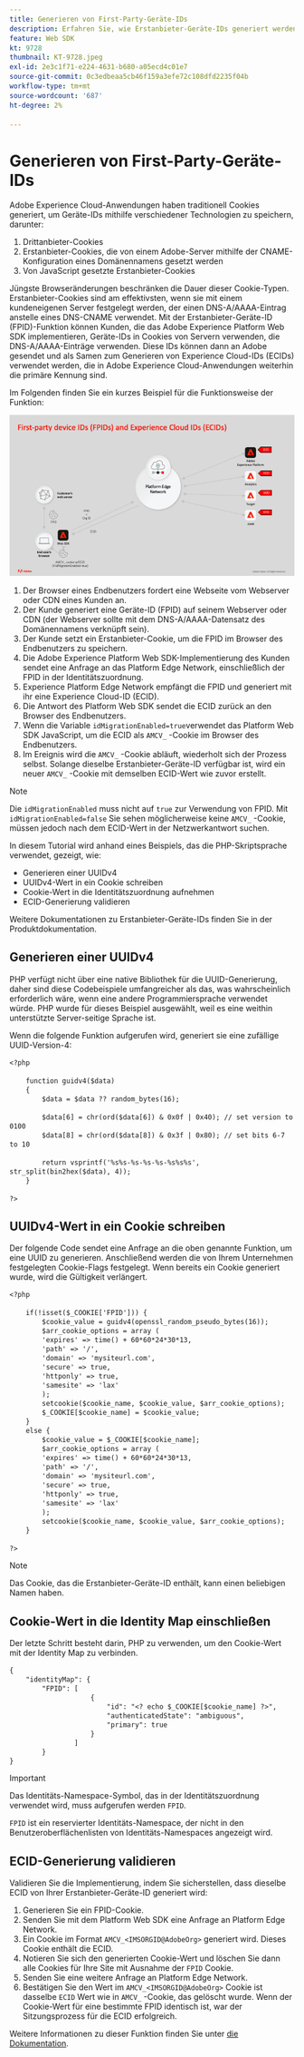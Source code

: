 ```yaml
---
title: Generieren von First-Party-Geräte-IDs
description: Erfahren Sie, wie Erstanbieter-Geräte-IDs generiert werden
feature: Web SDK
kt: 9728
thumbnail: KT-9728.jpeg
exl-id: 2e3c1f71-e224-4631-b680-a05ecd4c01e7
source-git-commit: 0c3edbeaa5cb46f159a3efe72c108dfd2235f04b
workflow-type: tm+mt
source-wordcount: '687'
ht-degree: 2%

---
```


# Generieren von First-Party-Geräte-IDs

Adobe Experience Cloud-Anwendungen haben traditionell Cookies generiert, um Geräte-IDs mithilfe verschiedener Technologien zu speichern, darunter:

1. Drittanbieter-Cookies
1. Erstanbieter-Cookies, die von einem Adobe-Server mithilfe der CNAME-Konfiguration eines Domänennamens gesetzt werden
1. Von JavaScript gesetzte Erstanbieter-Cookies

Jüngste Browseränderungen beschränken die Dauer dieser Cookie-Typen. Erstanbieter-Cookies sind am effektivsten, wenn sie mit einem kundeneigenen Server festgelegt werden, der einen DNS-A/AAAA-Eintrag anstelle eines DNS-CNAME verwendet. Mit der Erstanbieter-Geräte-ID (FPID)-Funktion können Kunden, die das Adobe Experience Platform Web SDK implementieren, Geräte-IDs in Cookies von Servern verwenden, die DNS-A/AAAA-Einträge verwenden. Diese IDs können dann an Adobe gesendet und als Samen zum Generieren von Experience Cloud-IDs (ECIDs) verwendet werden, die in Adobe Experience Cloud-Anwendungen weiterhin die primäre Kennung sind.

Im Folgenden finden Sie ein kurzes Beispiel für die Funktionsweise der Funktion:

![Erstanbieter-Geräte-IDs (FPIDs) und Experience Cloud-IDs (ECIDs)](../assets/kt-9728.png)

1. Der Browser eines Endbenutzers fordert eine Webseite vom Webserver oder CDN eines Kunden an.
1. Der Kunde generiert eine Geräte-ID (FPID) auf seinem Webserver oder CDN (der Webserver sollte mit dem DNS-A/AAAA-Datensatz des Domänennamens verknüpft sein).
1. Der Kunde setzt ein Erstanbieter-Cookie, um die FPID im Browser des Endbenutzers zu speichern.
1. Die Adobe Experience Platform Web SDK-Implementierung des Kunden sendet eine Anfrage an das Platform Edge Network, einschließlich der FPID in der Identitätszuordnung.
1. Experience Platform Edge Network empfängt die FPID und generiert mit ihr eine Experience Cloud-ID (ECID).
1. Die Antwort des Platform Web SDK sendet die ECID zurück an den Browser des Endbenutzers.
1. Wenn die Variable `idMigrationEnabled=true`verwendet das Platform Web SDK JavaScript, um die ECID als `AMCV_` -Cookie im Browser des Endbenutzers.
1. Im Ereignis wird die `AMCV_` -Cookie abläuft, wiederholt sich der Prozess selbst. Solange dieselbe Erstanbieter-Geräte-ID verfügbar ist, wird ein neuer `AMCV_` -Cookie mit demselben ECID-Wert wie zuvor erstellt.

>[!NOTE]
>
>Die `idMigrationEnabled` muss nicht auf `true` zur Verwendung von FPID. Mit `idMigrationEnabled=false` Sie sehen möglicherweise keine `AMCV_` -Cookie, müssen jedoch nach dem ECID-Wert in der Netzwerkantwort suchen.


In diesem Tutorial wird anhand eines Beispiels, das die PHP-Skriptsprache verwendet, gezeigt, wie:

* Generieren einer UUIDv4
* UUIDv4-Wert in ein Cookie schreiben
* Cookie-Wert in die Identitätszuordnung aufnehmen
* ECID-Generierung validieren

Weitere Dokumentationen zu Erstanbieter-Geräte-IDs finden Sie in der Produktdokumentation.

## Generieren einer UUIDv4

PHP verfügt nicht über eine native Bibliothek für die UUID-Generierung, daher sind diese Codebeispiele umfangreicher als das, was wahrscheinlich erforderlich wäre, wenn eine andere Programmiersprache verwendet würde. PHP wurde für dieses Beispiel ausgewählt, weil es eine weithin unterstützte Server-seitige Sprache ist.


Wenn die folgende Funktion aufgerufen wird, generiert sie eine zufällige UUID-Version-4:

```
<?php
    
    function guidv4($data)
    {
        $data = $data ?? random_bytes(16);

        $data[6] = chr(ord($data[6]) & 0x0f | 0x40); // set version to 0100
        $data[8] = chr(ord($data[8]) & 0x3f | 0x80); // set bits 6-7 to 10

        return vsprintf('%s%s-%s-%s-%s-%s%s%s', str_split(bin2hex($data), 4));
    }

?>
```

## UUIDv4-Wert in ein Cookie schreiben

Der folgende Code sendet eine Anfrage an die oben genannte Funktion, um eine UUID zu generieren. Anschließend werden die von Ihrem Unternehmen festgelegten Cookie-Flags festgelegt. Wenn bereits ein Cookie generiert wurde, wird die Gültigkeit verlängert.

```
<?php

    if(!isset($_COOKIE['FPID'])) {
        $cookie_value = guidv4(openssl_random_pseudo_bytes(16));        
        $arr_cookie_options = array (
        'expires' => time() + 60*60*24*30*13,
        'path' => '/',
        'domain' => 'mysiteurl.com',
        'secure' => true,
        'httponly' => true,
        'samesite' => 'lax'
        );
        setcookie($cookie_name, $cookie_value, $arr_cookie_options);
        $_COOKIE[$cookie_name] = $cookie_value;
    }
    else {
        $cookie_value = $_COOKIE[$cookie_name];
        $arr_cookie_options = array (
        'expires' => time() + 60*60*24*30*13,
        'path' => '/',
        'domain' => 'mysiteurl.com',
        'secure' => true,
        'httponly' => true,
        'samesite' => 'lax'
        );
        setcookie($cookie_name, $cookie_value, $arr_cookie_options);
    }

?>
```

>[!NOTE]
>
>Das Cookie, das die Erstanbieter-Geräte-ID enthält, kann einen beliebigen Namen haben.

## Cookie-Wert in die Identity Map einschließen

Der letzte Schritt besteht darin, PHP zu verwenden, um den Cookie-Wert mit der Identity Map zu verbinden.


```
{
    "identityMap": {
        "FPID": [
                    {
                        "id": "<? echo $_COOKIE[$cookie_name] ?>",
                        "authenticatedState": "ambiguous",
                        "primary": true
                    }
                ]
        }
}
```

>[!IMPORTANT]
>
>Das Identitäts-Namespace-Symbol, das in der Identitätszuordnung verwendet wird, muss aufgerufen werden `FPID`.
>
> `FPID` ist ein reservierter Identitäts-Namespace, der nicht in den Benutzeroberflächenlisten von Identitäts-Namespaces angezeigt wird.


## ECID-Generierung validieren

Validieren Sie die Implementierung, indem Sie sicherstellen, dass dieselbe ECID von Ihrer Erstanbieter-Geräte-ID generiert wird:

1. Generieren Sie ein FPID-Cookie.
1. Senden Sie mit dem Platform Web SDK eine Anfrage an Platform Edge Network.
1. Ein Cookie im Format `AMCV_<IMSORGID@AdobeOrg>` generiert wird. Dieses Cookie enthält die ECID.
1. Notieren Sie sich den generierten Cookie-Wert und löschen Sie dann alle Cookies für Ihre Site mit Ausnahme der `FPID` Cookie.
1. Senden Sie eine weitere Anfrage an Platform Edge Network.
1. Bestätigen Sie den Wert im `AMCV_<IMSORGID@AdobeOrg>` Cookie ist dasselbe `ECID` Wert wie in `AMCV_` -Cookie, das gelöscht wurde. Wenn der Cookie-Wert für eine bestimmte FPID identisch ist, war der Sitzungsprozess für die ECID erfolgreich.

Weitere Informationen zu dieser Funktion finden Sie unter [die Dokumentation](https://experienceleague.adobe.com/docs/experience-platform/edge/identity/first-party-device-ids.html).
